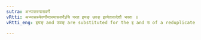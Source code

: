 ```yaml
---
sutra: अभ्यासस्यासवर्णे
vRtti: अभ्यासस्येवर्णोन्तस्यासवर्णेऽचि परत इयङ् उवङ् इत्येतावादेशौ भवतः ॥
vRtti_eng: इयङ् and उवङ् are substituted for the इ and उ of a reduplicate, before a non-homogenous vowel.

---
```

